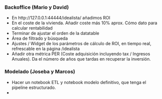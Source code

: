 ### Backoffice  (Mario y David)
<ul>
  <li>En http://127.0.0.1:44444/idealista/ añadimos ROI</li>
  <li>En el coste de la vivienda. Añadir coste más 10% aprox. Cómo dato para calcular rentabilidad</li>
  <li>Terminar de ajustar el orden de la datatable</li>
  <li>Área de filtrado y búsqueda</li>
  <li>Ajustes / Widget de los parámetros de cálculo de ROI, en tiempo real, refrescable en la página /idealista </li>
  <li>Añadir otra métrica PER (Coste adquisición incluyendo tax / Ingresos Anuales). Da el número de años que tardas en recuperar la inversión. </li>
</ul>

### Modelado (Joseba y Marcos)
<ul>
  <li>Hacer un notebook ETL y notebook modelo definitivo, que tenga el pipeline estructurado.</li>
  <li></li>

</ul>




